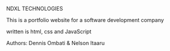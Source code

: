 NDXL TECHNOLOGIES 

This is a portfolio website for a software development company 

written is html, css and JavaScript 

Authors:
Dennis Ombati & Nelson Itaaru 
